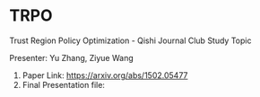 # TRPO
Trust Region Policy Optimization - Qishi Journal Club Study Topic

Presenter: Yu Zhang, Ziyue Wang

1. Paper Link: https://arxiv.org/abs/1502.05477
2. Final Presentation file: 